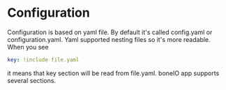 # Configuration

Configuration is based on yaml file. By default it's called config.yaml or configuration.yaml.
Yaml supported nesting files so it's more readable.
When you see

```yaml
key: !include file.yaml
```

it means that key section will be read from file.yaml.
boneIO app supports several sections.
